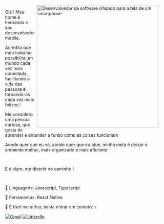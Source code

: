<img src="https://i.imgur.com/fyZYGA0.jpg" alt="Desenvolvedor de software olhando para a tela de um smartphone" min-width="400px" max-width="400px" width="400px" align="right">

<p align="left"> 
  Olá ! Meu nome é Fernando e sou desenvolvedor mobile.
   <p>Acredito que meu trabalho possibilita um mundo cada vez mais conectado, facilitando a vida das pessoas e tornando-as cada vez mais felizes !</p>
   <p>Me considero uma pessoa curiosa, que gosta de aprender e entender a fundo como as coisas funcionam</p>
   <p>Aonde quer que eu vá, aonde quer que eu atue, minha meta é deixar o ambiente melhor, mais organizado e mais eficiente !</p>
  <br>
 <p> E é claro, me divertir no caminho !</p>
 <br>
</p>

<p align="left">
  🦄 Linguagens: Javascript, Typescript
</p>

<p align="left">
  💼 Ferramentas: React Native
</p>

<p align="left">
  💌 É fácil me achar, basta entrar em contato: ⤵️
</p>

<p align="left">
  <a href="mailto:dipaula018@gmail.com" title="Gmail">
  <img src="https://img.shields.io/badge/-Gmail-FF0000?style=flat-square&labelColor=FF0000&logo=gmail&logoColor=white&link=LINK-DO-SEU-GMAIL" alt="Gmail"/></a>

  <a href="https://www.linkedin.com/in/fernando-de-paula-33188413b/" title="LinkedIn">
  <img src="https://img.shields.io/badge/-Linkedin-0e76a8?style=flat-square&logo=Linkedin&logoColor=white&link=LINK-DO-SEU-LINKEDIN" alt="LinkedIn"/></a>
</p>
